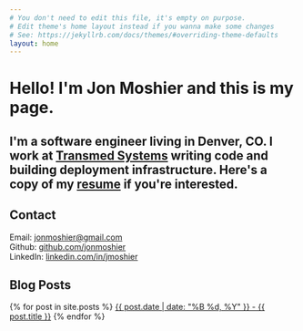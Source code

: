 ```yaml
---
# You don't need to edit this file, it's empty on purpose.
# Edit theme's home layout instead if you wanna make some changes
# See: https://jekyllrb.com/docs/themes/#overriding-theme-defaults
layout: home
---
```


# Hello! I'm Jon Moshier and this is my page. 
## I'm a software engineer living in Denver, CO. I work at [Transmed Systems](http://xbtransmed.com) writing code and building deployment infrastructure. Here's a copy of my [resume](assets/jonmoshier-resume.pdf) if you're interested.

## Contact
Email: [jonmoshier@gmail.com](mailto:jonmoshier@gmail.com)  
Github: [github.com/jonmoshier](https://github.com/jonmoshier)  
LinkedIn: [linkedin.com/in/jmoshier](https://linkedin.com/in/jmoshier)

## Blog Posts

{% for post in site.posts %}
<a href="{{ post.url }}">{{ post.date | date: "%B %d, %Y" }} - {{ post.title }}</a>
{% endfor %}
